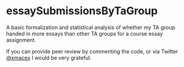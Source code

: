 # essaySubmissionsByTaGroup

A basic formalization and statistical analysis of whether my TA group handed in more essays than other TA groups for a course essay assignment.

If you can provide peer review by commenting the code, or via Twitter [@xmacex](http://twitter.com/xmacex) I would be very grateful.